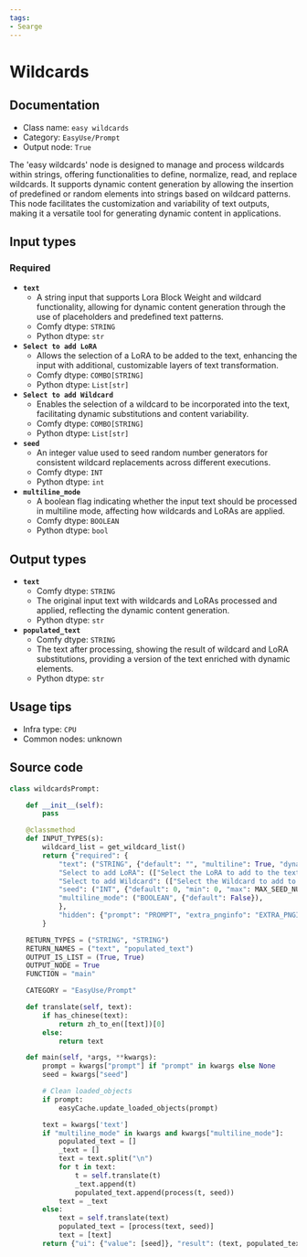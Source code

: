 ```yaml
---
tags:
- Searge
---
```


# Wildcards
## Documentation
- Class name: `easy wildcards`
- Category: `EasyUse/Prompt`
- Output node: `True`

The 'easy wildcards' node is designed to manage and process wildcards within strings, offering functionalities to define, normalize, read, and replace wildcards. It supports dynamic content generation by allowing the insertion of predefined or random elements into strings based on wildcard patterns. This node facilitates the customization and variability of text outputs, making it a versatile tool for generating dynamic content in applications.
## Input types
### Required
- **`text`**
    - A string input that supports Lora Block Weight and wildcard functionality, allowing for dynamic content generation through the use of placeholders and predefined text patterns.
    - Comfy dtype: `STRING`
    - Python dtype: `str`
- **`Select to add LoRA`**
    - Allows the selection of a LoRA to be added to the text, enhancing the input with additional, customizable layers of text transformation.
    - Comfy dtype: `COMBO[STRING]`
    - Python dtype: `List[str]`
- **`Select to add Wildcard`**
    - Enables the selection of a wildcard to be incorporated into the text, facilitating dynamic substitutions and content variability.
    - Comfy dtype: `COMBO[STRING]`
    - Python dtype: `List[str]`
- **`seed`**
    - An integer value used to seed random number generators for consistent wildcard replacements across different executions.
    - Comfy dtype: `INT`
    - Python dtype: `int`
- **`multiline_mode`**
    - A boolean flag indicating whether the input text should be processed in multiline mode, affecting how wildcards and LoRAs are applied.
    - Comfy dtype: `BOOLEAN`
    - Python dtype: `bool`
## Output types
- **`text`**
    - Comfy dtype: `STRING`
    - The original input text with wildcards and LoRAs processed and applied, reflecting the dynamic content generation.
    - Python dtype: `str`
- **`populated_text`**
    - Comfy dtype: `STRING`
    - The text after processing, showing the result of wildcard and LoRA substitutions, providing a version of the text enriched with dynamic elements.
    - Python dtype: `str`
## Usage tips
- Infra type: `CPU`
- Common nodes: unknown


## Source code
```python
class wildcardsPrompt:

    def __init__(self):
        pass

    @classmethod
    def INPUT_TYPES(s):
        wildcard_list = get_wildcard_list()
        return {"required": {
            "text": ("STRING", {"default": "", "multiline": True, "dynamicPrompts": False, "placeholder": "(Support Lora Block Weight and wildcard)"}),
            "Select to add LoRA": (["Select the LoRA to add to the text"] + folder_paths.get_filename_list("loras"),),
            "Select to add Wildcard": (["Select the Wildcard to add to the text"] + wildcard_list,),
            "seed": ("INT", {"default": 0, "min": 0, "max": MAX_SEED_NUM}),
            "multiline_mode": ("BOOLEAN", {"default": False}),
            },
            "hidden": {"prompt": "PROMPT", "extra_pnginfo": "EXTRA_PNGINFO", "my_unique_id": "UNIQUE_ID"},
        }

    RETURN_TYPES = ("STRING", "STRING")
    RETURN_NAMES = ("text", "populated_text")
    OUTPUT_IS_LIST = (True, True)
    OUTPUT_NODE = True
    FUNCTION = "main"

    CATEGORY = "EasyUse/Prompt"

    def translate(self, text):
        if has_chinese(text):
            return zh_to_en([text])[0]
        else:
            return text

    def main(self, *args, **kwargs):
        prompt = kwargs["prompt"] if "prompt" in kwargs else None
        seed = kwargs["seed"]

        # Clean loaded_objects
        if prompt:
            easyCache.update_loaded_objects(prompt)

        text = kwargs['text']
        if "multiline_mode" in kwargs and kwargs["multiline_mode"]:
            populated_text = []
            _text = []
            text = text.split("\n")
            for t in text:
                t = self.translate(t)
                _text.append(t)
                populated_text.append(process(t, seed))
            text = _text
        else:
            text = self.translate(text)
            populated_text = [process(text, seed)]
            text = [text]
        return {"ui": {"value": [seed]}, "result": (text, populated_text)}

```
